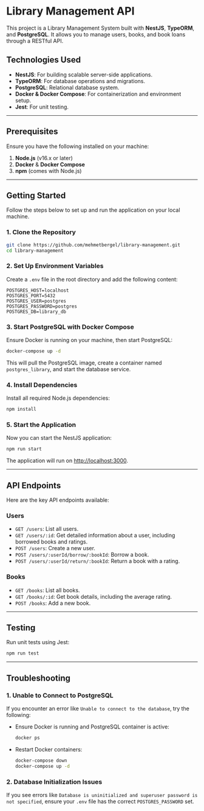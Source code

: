 # Library Management API

This project is a Library Management System built with **NestJS**, **TypeORM**, and **PostgreSQL**. It allows you to manage users, books, and book loans through a RESTful API.

## Technologies Used

- **NestJS**: For building scalable server-side applications.
- **TypeORM**: For database operations and migrations.
- **PostgreSQL**: Relational database system.
- **Docker & Docker Compose**: For containerization and environment setup.
- **Jest**: For unit testing.

---

## Prerequisites

Ensure you have the following installed on your machine:

1. **Node.js** (v16.x or later)
2. **Docker** & **Docker Compose**
3. **npm** (comes with Node.js)

---

## Getting Started

Follow the steps below to set up and run the application on your local machine.

### 1. Clone the Repository

```bash
git clone https://github.com/mehmetbergel/library-management.git
cd library-management
```

### 2. Set Up Environment Variables

Create a `.env` file in the root directory and add the following content:

```env
POSTGRES_HOST=localhost
POSTGRES_PORT=5432
POSTGRES_USER=postgres
POSTGRES_PASSWORD=postgres
POSTGRES_DB=library_db
```

### 3. Start PostgreSQL with Docker Compose

Ensure Docker is running on your machine, then start PostgreSQL:

```bash
docker-compose up -d
```

This will pull the PostgreSQL image, create a container named `postgres_library`, and start the database service.

### 4. Install Dependencies

Install all required Node.js dependencies:

```bash
npm install
```

### 5. Start the Application

Now you can start the NestJS application:

```bash
npm run start
```

The application will run on [http://localhost:3000](http://localhost:3000).

---

## API Endpoints

Here are the key API endpoints available:

### Users

- `GET /users`: List all users.
- `GET /users/:id`: Get detailed information about a user, including borrowed books and ratings.
- `POST /users`: Create a new user.
- `POST /users/:userId/borrow/:bookId`: Borrow a book.
- `POST /users/:userId/return/:bookId`: Return a book with a rating.

### Books

- `GET /books`: List all books.
- `GET /books/:id`: Get book details, including the average rating.
- `POST /books`: Add a new book.

---

## Testing

Run unit tests using Jest:

```bash
npm run test
```

---

## Troubleshooting

### 1. Unable to Connect to PostgreSQL

If you encounter an error like `Unable to connect to the database`, try the following:

- Ensure Docker is running and PostgreSQL container is active:

  ```bash
  docker ps
  ```

- Restart Docker containers:

  ```bash
  docker-compose down
  docker-compose up -d
  ```

### 2. Database Initialization Issues

If you see errors like `Database is uninitialized and superuser password is not specified`, ensure your `.env` file has the correct `POSTGRES_PASSWORD` set.

